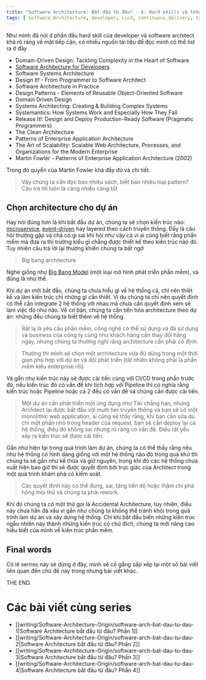 ```yaml
---
title: "Software Architecture: Bắt đầu từ đâu? - 4: Hard skills và tổng kết"
tags: [ Software Architecture, developer, cicd, continuous_delivery, type/write]
---
```


Như mình đã nói ở phần đầu hard skill của developer và software architect khá rõ ràng về mặt tiếp cận, có nhiều nguồn
tài liệu để đọc mình có thể list ra ở đây

* Domain-Driven Design: Tackling Complexity in the Heart of Software
* [Software Architecture for Developers](https://leanpub.com/software-architecture-for-developers)
* Software Systems Architecture
* Design It! - From Programmer to Software Architect
* Software Architecture in Practice
* Design Patterns - Elements of Reusable Object-Oriented Software
* Domain Driven Design
* Systems Architecting: Creating & Building Complex Systems
* Systemantics: How Systems Work and Especially How They Fail
* Release It!: Design and Deploy Production-Ready Software (Pragmatic Programmers)
* The Clean Architecture
* Patterns of Enterprise Application Architecture
* The Art of Scalability: Scalable Web Architecture, Processes, and Organizations for the Modern Enterprise
* Martin Fowler - Patterns of Enterprise Application Architecture (2002)

Trong đó quyển của Martin Fowler khá đầy đủ và chi tiết.

> Vậy chúng ta cần đọc bao nhiêu sách, biết bao nhiêu loại pattern? Câu trả lời luôn là càng nhiều càng tốt

## Chọn architecture cho dự án

Hay nói đúng hơn là khi bắt đầu dự án, chúng ta sẽ chọn kiến trúc nào: [microservice](microservice), [event-driven](event-driven) hay layered theo cách
truyền thống.
Đấy là câu hỏi thường gặp và chả có gì sai khi hỏi như vậy cả vì ai cũng biết rằng phần mềm mà đưa ra thị trường kiểu gì
chẳng được thiết kế theo kiến trúc nào đó.
Tuy nhiên câu trả lời lại thường khiến chúng ta bất ngờ
> Big bang architecture

Nghe giống như [Big Bang Model](big-bang-model) (một loại mô hình phát triển phần mềm), và đúng là như thế.

Khi dự án mới bắt đầu, chúng ta chưa hiểu gì về hệ thống cả, chỉ nên thiết kế và làm kiến trúc chỉ những gì cần thiết.
Ví dụ chúng ta chỉ nên quyết định có thể cần integrate 2 hệ thống với nhau mà chưa cần quyết định xem sẽ làm việc đó như
nào. Về cơ bản, chúng ta cần tiến hóa architecture theo dự án: những đều chúng ta biết thêm về hệ thống.
> Rất lạ là yêu cầu phần mềm, công nghệ có thể sử dụng và đã sử dụng và business của công ty cũng như khách hàng cần
> thay đổi hằng ngày, nhưng chúng ta thường nghĩ rằng architecture cần phải cố định.

> Thường thì mình sẽ chọn một architecture vừa đủ dùng trong một thời gian phù hợp với dự án và đội phát triển (tất
> nhiên không phải là phần mềm kiểu enterprise rồi)

Và gần như kiến trúc này sẽ được cải tiến cùng với CI/CD trong phần trước đó, nếu kiến trúc đó có vấn đề khi tích hợp
với Pipeline thì có nghĩa rằng kiến trúc hoặc Pipeline hoặc cả 2 đều có vấn đề và chúng cần được cải tiến.

> Một dự án cần phát triển một ứng dụng như Tiki chẳng hạn, nhưng Architect lại được bắt đầu với multi tier truyền thống
> và bạn sẽ có một monolithic web application, ai cũng sẽ thấy rằng, khi bạn cần sửa dù chỉ một phần nhỏ trong header của
> request, bạn sẽ cần deploy lại cả hệ thống, điều đó không sai nhưng rõ ràng có vấn đề. Điều tất yếu xảy ra kiến trúc sẽ
> được cải tiến.

Gần như hiện tại trong quá trình làm dự án, chúng ta có thể thấy rằng nếu như hệ thống có hình dáng giống với một hệ
thống nào đó trong quá khứ thì chúng ta sẽ gần như kế thừa và giữ nguyên, trong khi đó các hệ thống chưa xuất hiện bao
giờ thì sẽ được quyết định bởi trực giác của Architect trong một quá trình khám phá có kiểm soát.
> Các quyết định này có thể đúng, sai, tăng tiến độ hoặc thậm chí phá hỏng mọi thứ và chúng ta phải rework.

Khi đó chúng ta có một thứ gọi là Accidental Architecture, tuy nhiên, điều này chưa hẳn đã xấu vì gần như chúng ta không
thể tránh khỏi trong quá trình làm dự án và xây dựng hệ thống. Chỉ khi bắt đầu biến những kiến trúc ngẫu nhiên này thành
những kiến trúc có chủ đích, chúng ta mới nâng cao hiểu biết của mình về kiến trúc phần mềm.

## Final words

Có lẽ serires này sẽ dừng ở đây, mình sẽ cố gắng sắp xếp lại một số bài viết liên quan đến chủ đề này trong nhưng bài
viết khác.

THE END.

# Các bài viết cùng series
* [[writing/Software-Architecture-Origin/software-arch-bat-dau-tu-dau-1|Software Architecture bắt đầu từ đâu? Phần 1]]
* [[writing/Software-Architecture-Origin/software-arch-bat-dau-tu-dau-2|Software Architecture bắt đầu từ đâu? Phần 2]]
* [[writing/Software-Architecture-Origin/software-arch-bat-dau-tu-dau-3|Software Architecture bắt đầu từ đâu? Phần 3]]
* [[writing/Software-Architecture-Origin/software-arch-bat-dau-tu-dau-4|Software Architecture bắt đầu từ đâu? Phần 4]]